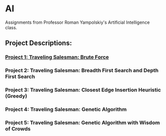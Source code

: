 # AI
Assignments from Professor Roman Yampolskiy's Artificial Intelligence class.

## Project Descriptions:
### [Project 1: Traveling Salesman: Brute Force](https://github.com/jtcass01/AI/blob/master/Project%201/Cassady_TravelingSalesman_BruteForce.pdf)
### Project 2: Traveling Salesman: Breadth First Search and Depth First Search
### Project 3: Traveling Salesman: Closest Edge Insertion Heuristic (Greedy)
### Project 4: Traveling Salesman: Genetic Algorithm
### Project 5: Traveling Salesman: Genetic Algorithm with Wisdom of Crowds
